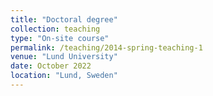 ```yaml
---
title: "Doctoral degree"
collection: teaching
type: "On-site course"
permalink: /teaching/2014-spring-teaching-1
venue: "Lund University"
date: October 2022
location: "Lund, Sweden"
---
```

